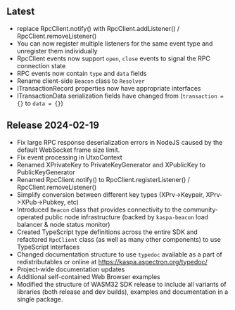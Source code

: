 Latest
------------------
- replace RpcClient.notify() with RpcClient.addListener() / RpcClient.removeListener()
- You can now register multiple listeners for the same event type and unregister them individually
- RpcClient events now support `open`, `close` events to signal the RPC connection state
- RPC events now contain `type` and `data` fields
- Rename client-side `Beacon` class to `Resolver`
- ITransactionRecord properties now have appropriate interfaces
- ITransactionData serialization fields have changed from (`transaction = {}` to `data = {}`)


Release 2024-02-19
------------------

- Fix large RPC response deserialization errors in NodeJS caused by the default WebSocket frame size limit.
- Fix event processing in UtxoContext
- Renamed XPrivateKey to PrivateKeyGenerator and XPublicKey to PublicKeyGenerator
- Renamed RpcClient.notify() to RpcClient.registerListener() / RpcClient.removeListener()
- Simplify conversion between different key types (XPrv->Keypair, XPrv->XPub->Pubkey, etc)
- Introduced `Beacon` class that provides connectivity to the community-operated public node infrastructure (backed by `kaspa-beacon` load balancer & node status monitor)
- Created TypeScript type definitions across the entire SDK and refactored `RpcClient` class (as well as many other components) to use TypeScript interfaces
- Changed documentation structure to use `typedoc` available as a part of redistributables or online at https://kaspa.aspectron.org/typedoc/
- Project-wide documentation updates
- Additional self-contained Web Browser examples
- Modified the structure of WASM32 SDK release to include all variants of libraries (both release and dev builds), examples and documentation in a single package.
